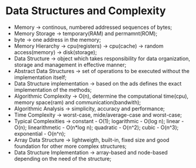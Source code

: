 # Data Structures and Complexity

* Memory -> continous, numbered addressed sequences of bytes;
* Memory Storage -> temporary(RAM) and permamnt(ROM);
* byte -> one address in the memory;
* Memory Hierarchy -> cpu(registers) -> cpu(cache) -> random access(memory) -> disk(storage);
* Data Structure -> object which takes responsibility for data organization, storage and management in effective manner;
* Abstract Data Structures -> set of operations to be executed without the implementation itself;
* Data Structure implementation -> based on the ads defines the exact implementation of the methods;
* Algorithmic Complexity -> O(n), determine the computational time(cpu), memory space(ram) and communication(bandwith);
* Algorithmic Analysis -> simplicity, accuracy and performance;
* Time Complexity -> worst-case, mide/average-case and worst-case;
* Typical Complexities -> constant - O(1); logarithmic - O(log n); linear - O(n); linearithmetic - O(n*log n); quadratic - O(n^2); cubic - O(n^3); exponential - O(n^n);
* Array Data Structure -> lightweigth, built-in, fixed size and good foundation for other more complex structures;
* Data Structure Implementation -> array-based and node-based depending on the need of the structure;
